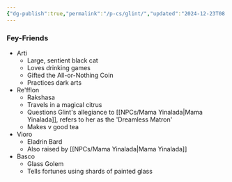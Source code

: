 ```yaml
---
{"dg-publish":true,"permalink":"/p-cs/glint/","updated":"2024-12-23T08:59:20.499-06:00"}
---
```


### Fey-Friends
- Arti
	- Large, sentient black cat
	- Loves drinking games
	- Gifted the All-or-Nothing Coin 
	- Practices dark arts
- Re'fflon
	- Rakshasa
	- Travels in a magical citrus
	- Questions Glint's allegiance to [[NPCs/Mama Yinalada\|Mama Yinalada]], refers to her as the 'Dreamless Matron'
	- Makes v good tea
- Vioro
	- Eladrin Bard
	- Also raised by [[NPCs/Mama Yinalada\|Mama Yinalada]]
- Basco
	- Glass Golem
	- Tells fortunes using shards of painted glass
